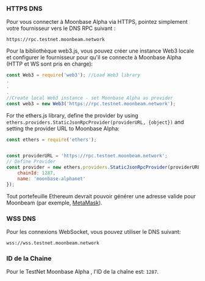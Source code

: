 ### HTTPS DNS

Pour vous connecter à Moonbase Alpha via HTTPS, pointez simplement votre fournisseur vers le DNS RPC suivant :

```
https://rpc.testnet.moonbeam.network
```

Pour la bibliothèque web3.js, vous pouvez créer une instance Web3 locale et configurer le fournisseur pour qu'il se connecte à Moonbase Alpha (HTTP et WS sont pris en charge):

```js
const Web3 = require('web3'); //Load Web3 library
.
.
.
//Create local Web3 instance - set Moonbase Alpha as provider
const web3 = new Web3('https://rpc.testnet.moonbeam.network'); 
```
For the ethers.js library, define the provider by using `ethers.providers.StaticJsonRpcProvider(providerURL, {object})` and setting the provider URL to Moonbase Alpha:

```js
const ethers = require('ethers');


const providerURL = 'https://rpc.testnet.moonbeam.network';
// Define Provider
const provider = new ethers.providers.StaticJsonRpcProvider(providerURL, {
    chainId: 1287,
    name: 'moonbase-alphanet'
});
```

Tout portefeuille Ethereum devrait pouvoir générer une adresse valide pour Moonbeam (par exemple, [MetaMask](https://metamask.io/)).

### WSS DNS

Pour les connexions WebSocket, vous pouvez utiliser le DNS suivant:

```
wss://wss.testnet.moonbeam.network
```

### ID de la Chaine

Pour le TestNet Moonbase Alpha , l'ID de la chaîne est: `1287`.
